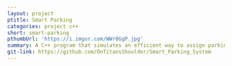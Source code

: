 ```yaml
---
layout: project
ptitle: Smart Parking
categories: project c++
short: smart-parking
pthumbUrl: 'https://i.imgur.com/WWr0GgP.jpg'
summary: A C++ program that simulates an efficient way to assign parking spots.
git-link: https://github.com/OnTitansShoulder/Smart_Parking_System
---
```

